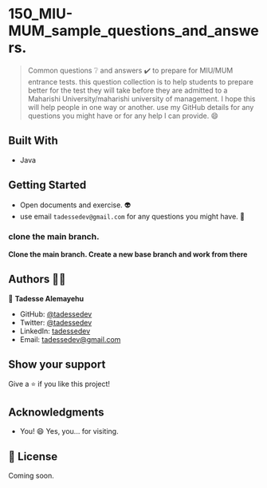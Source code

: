# 150_MIU-MUM_sample_questions_and_answers.

> Common questions ❔ and answers ✔️ to prepare for MIU/MUM entrance tests.
 this question collection is to help students to prepare better for the test they will take before they are admitted 
 to a Maharishi University/maharishi university of management.
 I hope this will help people in one way or another.
 use my GitHub details for any questions you might have or for any help I can provide. 😄


## Built With

- Java


## Getting Started

- Open documents and exercise. 👽
- use email `tadessedev@gmail.com` for any questions you might have. 👏

### clone the main branch.
**Clone the main branch. Create a new base branch and work from there**

## Authors 👱‍♂️

👤 **Tadesse Alemayehu**

- GitHub: [@tadessedev](https://github.com/Tadesse-Alemayehu) 
- Twitter: [@tadessedev](https://x.com/TadesseDev)
- LinkedIn: [tadessedev](https://www.linkedin.com/in/tadessedev/)
- Email: tadessedev@gmail.com

## Show your support

Give a ⭐️ if you like this project!

## Acknowledgments
- You! 😄 Yes, you... for visiting.

## 📝 License

Coming soon.
  
